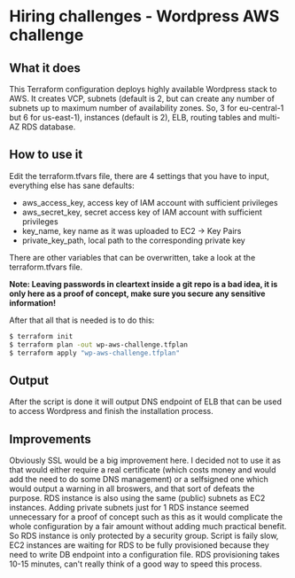 # Hiring challenges - Wordpress AWS challenge

## What it does

This Terraform configuration deploys highly available Wordpress stack to AWS. It creates VCP, subnets (default is 2, but can create any number of subnets up to maximum number of availability zones. So, 3 for eu-central-1 but 6 for us-east-1), instances (default is 2), ELB, routing tables and multi-AZ RDS database.   

## How to use it

Edit the terraform.tfvars file, there are 4 settings that you have to input, everything else has sane defaults:
- aws_access_key, access key of IAM account with sufficient privileges
- aws_secret_key, secret access key of IAM account with sufficient privileges
- key_name, key name as it was uploaded to EC2 -> Key Pairs
- private_key_path, local path to the corresponding private key

There are other variables that can be overwritten, take a look at the terraform.tfvars file.

**Note: Leaving passwords in cleartext inside a git repo is a bad idea, it is only here as a proof of concept, make sure you secure any sensitive information!**

After that all that is needed is to do this:
```sh
$ terraform init
$ terraform plan -out wp-aws-challenge.tfplan
$ terraform apply "wp-aws-challenge.tfplan"
```

## Output

After the script is done it will output DNS endpoint of ELB that can be used to access Wordpress and finish the installation process.

## Improvements

Obviously SSL would be a big improvement here. I decided not to use it as that would either require a real certificate (which costs money and would add the need to do some DNS management) or a selfsigned one which would output a warning in all broswers, and that sort of defeats the purpose.
RDS instance is also using the same (public) subnets as EC2 instances. Adding private subnets just for 1 RDS instance seemed unnecessary for a proof of concept such as this as it would complicate the whole configuration by a fair amount without adding much practical benefit. So RDS instance is only protected by a security group.
Script is faily slow, EC2 instances are waiting for RDS to be fully provisioned because they need to write DB endpoint into a configuration file. RDS provisioning takes 10-15 minutes, can't really think of a good way to speed this process.